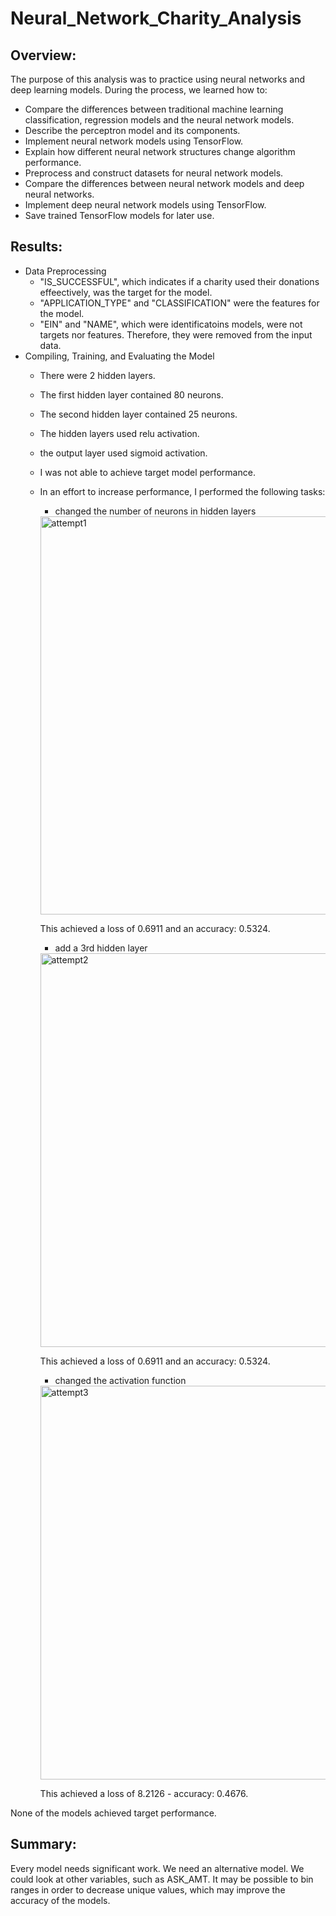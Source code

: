 # Neural_Network_Charity_Analysis
## Overview: 
The purpose of this analysis was to practice using neural networks and deep learning models. During the process, we learned how to:
- Compare the differences between traditional machine learning classification, regression models and the neural network models.
- Describe the perceptron model and its components.
- Implement neural network models using TensorFlow.
- Explain how different neural network structures change algorithm performance.
- Preprocess and construct datasets for neural network models.
- Compare the differences between neural network models and deep neural networks.
- Implement deep neural network models using TensorFlow.
- Save trained TensorFlow models for later use.
## Results: 
- Data Preprocessing
  - "IS_SUCCESSFUL", which indicates if a charity used their donations effeectively, was the target for the model.
  - "APPLICATION_TYPE" and "CLASSIFICATION" were the features for the model.
  - "EIN" and "NAME", which were identificatoins models, were not targets nor features. Therefore, they were removed from the input data.
- Compiling, Training, and Evaluating the Model
  - There were 2 hidden layers.
  - The first hidden layer contained 80 neurons.
  - The second hidden layer contained 25 neurons.
  - The hidden layers used relu activation.
  - the output layer used sigmoid activation.
  - I was not able to achieve target model performance.
  - In an effort to increase performance, I performed the following tasks:
    - changed the number of neurons in hidden layers
     <img width="637" alt="attempt1" src="https://user-images.githubusercontent.com/94420548/167507749-866532cf-0757-46bd-99d2-726ffd7507f1.png">
     
      This achieved a loss of 0.6911 and an accuracy: 0.5324.
      
    - add a 3rd hidden layer
     <img width="630" alt="attempt2" src="https://user-images.githubusercontent.com/94420548/167507772-53778f5a-cf5a-4e74-9e74-dab52109e7ec.png">
     
      This achieved a loss of 0.6911 and an accuracy: 0.5324.
      
    - changed the activation function
    <img width="630" alt="attempt3" src="https://user-images.githubusercontent.com/94420548/167507782-454ec5f1-7296-46d0-a52b-7906010843ac.png">
    
     This achieved a loss of 8.2126 - accuracy: 0.4676.
     
 None of the models achieved target performance.

## Summary: 
Every model needs significant work. We need an alternative model. We could look at other variables, such as ASK_AMT. It may be possible to bin ranges in order to decrease unique values, which may improve the accuracy of the models.
